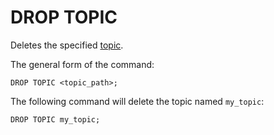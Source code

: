 # DROP TOPIC

Deletes the specified [topic](../../../../concepts/datamodel/topic.md).

The general form of the command:

```yql
DROP TOPIC <topic_path>;
```

The following command will delete the topic named `my_topic`:

```yql
DROP TOPIC my_topic;
```
